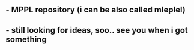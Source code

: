 ## - MPPL repository (i can be also called mleplel)
## - still looking for ideas, soo.. see you when i got something
